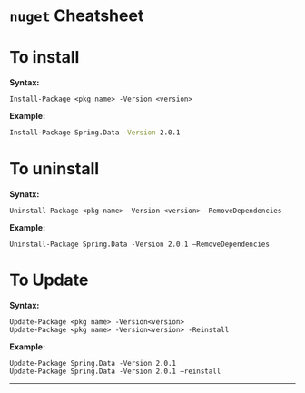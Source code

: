 
**`nuget` Cheatsheet**
============

# To install

**Syntax:**
```
Install-Package <pkg name> -Version <version>
```

**Example:**
```cmd
Install-Package Spring.Data -Version 2.0.1
```
	

# To uninstall

**Synatx:**
```
Uninstall-Package <pkg name> -Version <version> –RemoveDependencies
```

**Example:**
```shell
Uninstall-Package Spring.Data -Version 2.0.1 –RemoveDependencies
```


# To Update
**Syntax:**
```shell
Update-Package <pkg name> -Version<version>
Update-Package <pkg name> -Version<version> -Reinstall
```
**Example:**
```shell
Update-Package Spring.Data -Version 2.0.1
Update-Package Spring.Data -Version 2.0.1 –reinstall
```

---
